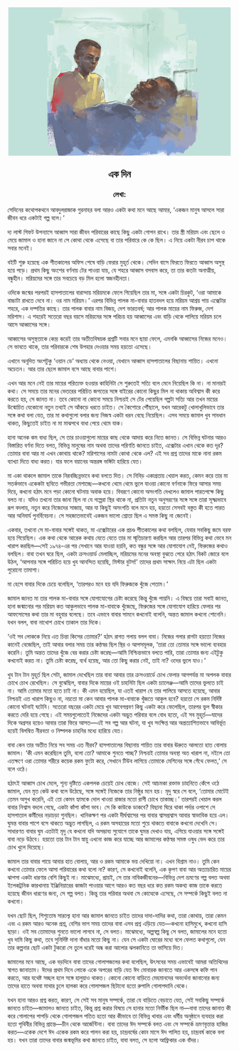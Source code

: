 <div align=center> <img align=center src='../images/prothomalo/এক-দিন@লেখা:.jpg' width=500px >

<h2 align=center>এক দিন</h4><h3 align=center>লেখা: </h3>
</div>

সেদিনের কথোপকথনে আবদুলরাজাক গুরনাহর বলা আরও একটা কথা মনে আছে আমার, ‘একজন মানুষ আসলে সারা জীবন ধরে একটাই গল্প বলে।’

দ্য লাস্ট গিফট উপন্যাসে আব্বাস সারা জীবন পরিবারের কাছে কিছু একটা গোপন রাখে। তার স্ত্রী মরিয়ম এবং ছেলে ও মেয়ে জামাল ও হানা জানে না সে কোথা থেকে এসেছে বা তার পরিবারে কে কে ছিল। এ নিয়ে একটা নীরব চাপ থাকে সবার মনেই।

বইটি শুরু হয়েছে এক শীতকালের অফিস শেষে বাড়ি ফেরার মুহূর্ত থেকে। সেদিন বাসে ফিরতে ফিরতে আব্বাস অসুস্থ হয়ে পড়ে। প্রথম কিছু অংশের বর্ণনায় টের পাওয়া যায়, যে শহরে আব্বাস বসবাস করে, তা তার কতটা অনাত্মীয়, বন্ধুহীন। মরিয়মের সঙ্গে তার সবচেয়ে বড় মিল হলো স্বজনহীনতা।

ওদিকে জন্মের পরপরই হাসপাতালের বারান্দায় মরিয়মকে ফেলে গিয়েছিল তার মা, সঙ্গে একটা চিরকুট, ‘ওরা আমাকে বাচ্চাটা রাখতে দেবে না। ওর নাম মরিয়ম।’ এরপর বিভিন্ন পালক মা-বাবার হাতবদল হয়ে মরিয়ম আশ্রয় পায় এক্সেটার শহরে, এক দম্পতির কাছে। তার পালক বাবার নাম বিজয়, দেশ ভারতবর্ষ; আর পালক মায়ের নাম ফিরুজ, দেশ মরিশাস। এ শহরেই সতেরো বছর বয়সে মরিয়মের সঙ্গে পরিচয় হয় আব্বাসের এবং বাড়ি থেকে পালিয়ে মরিয়ম চলে আসে আব্বাসের সঙ্গে।

আব্বাসের অসুস্থতাকে কেন্দ্র করেই তার অতীতবিষয়ক প্রশ্নটি সবার মনে ছায়া ফেলে, এমনকি আব্বাসের নিজের মনেও। সে ভাবতে থাকে, তার পরিবারকে শেষ উপহার দেওয়ার সময় হয়তো এসেছে।

এখানে অনূদিত অংশটুকু ‘ওয়ান ডে’ অধ্যায় থেকে নেওয়া, যেখানে আব্বাস হাসপাতালের বিছানায় শায়িত। এখনো অচেতন। আর তার ছেলে জামাল বসে আছে বাবার পাশে।

এখন আর মনে নেই তার মায়ের পরিত্যক্ত হওয়ার কাহিনিটা সে শুরুতেই সত্যি বলে মেনে নিয়েছিল কি না। না মানারই কথা। সে সময়ে তার মনের ভেতরের পরিচিত জগতের সঙ্গে বাইরের কোনো কিছুর মিল না থাকায় অবিশ্বাস কী করে করতে হয়, সে জানত না। তবে কোনো না কোনো সময়ে নিশ্চয়ই সে টের পেয়েছিল গল্পটা সত্যি আর তখন মায়ের উন্মোচিত যেকোনো নতুন তথ্যই সে আঁকড়ে ধরতে চাইত। সে কৈশোরে পৌঁছালে, যখন আরেকটু খোলাখুলিভাবে তার সঙ্গে কথা বলা যেত, তার মা কথাগুলো বলার জন্য নিজস্ব একটা ধরন বেছে নিয়েছিল। এসব সময়ে জামাল খুব সাবধান থাকত, কিছুতেই চাইত না মা মাঝপথে বাধা পেয়ে থেমে যাক।

হানা অনেক কম বাধ্য ছিল, সে তার চাওয়াগুলো মায়ের কাছ থেকে আদায় করে নিতে জানত। সে বিভিন্ন ঘটনার আরও বিস্তারিত বর্ণনা দিতে বলত, বিভিন্ন মানুষের নাম অথবা তাদের পরিণতি জানতে চাইত, এক্সেটার এখান থেকে কত দূর? তোমার বাবা আর মা এখন কোথায় থাকে? মরিশাসের নামটা কোথা থেকে এল? এই সব প্রশ্ন তাদের মাকে নানা রকম ব্যাখ্যা দিতে বাধ্য করত। যার ফলে বয়ানের অন্তরঙ্গ ভঙ্গিটা হারিয়ে যেত।

মা একা থাকলে জামাল তাকে নিরবচ্ছিন্নভাবে কথা বলতে দিত। সে নিবিড় একাগ্রতায় খেয়াল করত, কেমন করে তার মা সতর্কভাবে একেকটা ছবিতে গভীরতা মেশাচ্ছে—কখনো থেমে থেমে ভুলে যাওয়া কোনো বর্ণনাকে ফিরে আসার সময় দিয়ে, কখনো হঠাৎ মনে পড়া কোনো ঘটনায় অবাক হয়ে। বিবরণে কোনো অসংগতি দেখলেও জামাল পারতপক্ষে কিছু বলত না। যদিও তখনো তার জানা ছিল না যে গল্পেরা স্থির থাকে না, প্রতিটা নতুন অনুসরণের সঙ্গে সঙ্গে তারা সূক্ষ্মভাবে রূপ বদলায়, নতুন করে নিজেদের সাজায়, আর যা কিছুই অসংগতি বলে মনে হয়, হয়তো সেসবই বস্তুত কী হতে পারত আর অনিবার্য পুনর্বিবেচনা। সে সহজাতভাবেই একজন ভালো শ্রোতা ছিল এ সমস্ত কিছু না জেনেই।

একবার, তখনো সে মা-বাবার সঙ্গেই থাকত, মা এক্সেটারের এক প্রচণ্ড শীতকালের কথা বলছিল, যেবার সবকিছু জমে বরফ হয়ে গিয়েছিল। এক কথা থেকে আরেক কথায় যেতে যেতে তার মা স্মৃতিচারণা করছিল আর তারপর বিভিন্ন কথা ভেবে মন খারাপ করছিল—সেই ১৯৭৪-এর পর সেখানে আর যাওয়া হয়নি, কত বন্ধুর সঙ্গে আর যোগাযোগ নেই, ফিরুজের কথাও বলছিল। বাবা তখন ঘরে ছিল, একটা ক্রসওয়ার্ড মেলাচ্ছিল, মরিয়মের মনের অবস্থা বুঝতে পেরে হঠাৎ বিকট জোরে বলে উঠল, ‘আপনার সঙ্গে পরিচিত হয়ে খুব আনন্দিত হয়েছি, মিস্টার বুটস!’ তাদের প্রথম সাক্ষাৎ নিয়ে এটা ছিল একটা পুরোনো তামাশা।

মা হেসে বাবার দিকে চেয়ে বলেছিল, ‘তারপরও মনে হয় যদি ফিরুজকে খুঁজে পেতাম।’

জামাল জানত মা তার পালক মা-বাবার সঙ্গে যোগাযোগের চেষ্টা করেছে কিন্তু খুঁজে পায়নি। এ বিষয়ে তারা সবাই জানত, হানা জন্মানোর পর মরিয়ম কত আকুলভাবে পালক মা-বাবাকে খুঁজেছে, ফিরুজের সঙ্গে যোগাযোগ হারিয়ে ফেলার পর আফসোসের কথা তার মা বহুবার বলেছে। তবে এভাবে বাবার সামনে কখনোই বলেনি, অন্তত জামাল কখনো শোনেনি। যখন বলল, বাবা নাখোশ চোখে তাকাল তার দিকে।

‘ওই সব লোককে নিয়ে এত চিন্তা কিসের তোমার?’ হঠাৎ রাগত গলায় বলল বাবা। নিজের গলার রাগটা হয়তো নিজের কানেই বেজেছিল, তাই আবার বলার সময় তার কণ্ঠস্বর ছিল স্থির ও আপসমূলক, ‘তারা তো তোমার সঙ্গে ভালো ব্যবহার করেনি। তুমি অন্তত তাদের খুঁজে বের করার চেষ্টা করেছ—আমি নিশ্চিন্তভাবে বলতে পারি, তারা তোমার জন্য এইটুকু কখনোই করত না। তুমি চেষ্টা করেছ, ব্যর্থ হয়েছ, আর তো কিছু করার নেই, তাই না? ওদের ভুলে যাও।’

খুব টান টান মুহূর্ত ছিল সেটা, জামাল দেখেছিল তার বাবা আবার তার ক্রসওয়ার্ডে চোখ ফেলার আগপর্যন্ত মা অপলক বাবার চোখে চোখ রেখেছিল। সে বুঝেছিল, বাবার দিকে মায়ের ওই চাহনিটা ছিল একটা চ্যালেঞ্জ—আমি তাদের ভুলতে চাই না। আমি তোমার মতো হতে চাই না। কী এমন হয়েছিল, যা এতই খারাপ যে তার পালিয়ে আসতে হয়েছে, আবার নিশ্চয়ই এত খারাপ কিছুও না, নয়তো মা কেন আবার পালক মা-বাবাকে খুঁজতে আকুল হবে? হয়তো সে রকম নির্দিষ্ট কোনো ঘটনাই ঘটেনি। সতেরো বছরের একটা মেয়ে খুব আবেগপ্রবণ কিছু একটা করে ফেলেছিল, তারপর ভুল স্বীকার করতে দেরি হয়ে গেছে। এই সময়গুলোতেই নিজেদের একটা অদ্ভুত পরিবার বলে বোধ হতো, এই সব মুহূর্ত—যাদের দিকে অগ্রসর হয়েও আবার তারা ফিরে আসত—এই সব গল্প আর ঘটনা, যা খুব সংক্ষিপ্ত আর অপ্রত্যাশিতভাবে আবির্ভূত হয়েই বিলম্বিত নীরবতা ও নিষ্পলক চাহনির মধ্যে হারিয়ে যেত।

বাবা কেন তার অতীত নিয়ে সব সময় এত নীরব? হাসপাতালের বিছানায় শায়িত তার বাবার ঊরুতে আলতো হাত বোলায় জামাল। ‘কী এমন করেছিলে তুমি, বলো তো? আমাকে শুনতে পাচ্ছ? নিশ্চয়ই তোমার অবস্থা অত খারাপ না, নইলে তো এতক্ষণে ওরা তোমার শরীরে কয়েক রকম ফুটো করে, সেখানে টিউব লাগিয়ে তোমাকে মেশিনের সঙ্গে গেঁথে ফেলত,’ সে বলে ওঠে।

হঠাৎই আব্বাস চোখ মেলে, শূন্য দৃষ্টিতে একপলক চেয়েই চোখ বোজে। সেই আচমকা রক্তাভ চাহনিতে কেঁপে ওঠে জামাল, যেন মৃত কেউ কথা বলে উঠেছে, সঙ্গে সঙ্গেই নিজেকে তার নিষ্ঠুর মনে হয়। মৃদু স্বরে সে বলে, ‘তোমার মোটেই তেমন অসুখ করেনি, এই তো কেমন হ্যামকে দোল খাওয়া রাজার মতো রাগী চোখে তাকাচ্ছ।’ তারপরই খেয়াল করল বাবার নিশ্বাস বদলে গেছে, একটা কাঁপা কাঁপা ভাব। সে কি কাউকে ডাকবে? বিছানা ঘিরে থাকা পর্দার ওপাশে সে হাসপাতাল কর্মীদের নড়াচড়া শুনছিল। খানিকক্ষণ পর একটা দীর্ঘশ্বাসের পর বাবার শ্বাসপ্রশ্বাস আবার স্বাভাবিক হয়ে এল। ঘুমন্ত বাবার পাশে বসে থাকতে অদ্ভুত লাগছিল, এ রকম অসহায়ের মতো শুয়ে থাকতে বাবাকে কখনো দেখেনি সে। সাধারণত বাবার ঘুম এতটাই মৃদু যে কখনো যদি অসম্ভাব্য সুযোগে তাকে ঘুমন্ত দেখাও যায়, এগিয়ে যাওয়ার সঙ্গে সঙ্গেই বাবা নড়ে উঠবে। হয়তো তার টান টান স্নায়ু এখনো কাজ করে যাচ্ছে আর জামালের কণ্ঠস্বর সমস্ত ওষুধ ভেদ করে তার চোখ খুলে দিয়েছে।

জামাল তার বাবার পায়ে আবার হাত বোলায়, আর ও রকম আমাকে ভয় দেখিয়ো না। এখন বিশ্রাম নাও। তুমি কেন কখনো তোমার ফেলে আসা পরিবারের কথা বলো না? কারণ, সে কখনোই বলেনি, এক কৃপণ বাবা আর অত্যাচারিত মায়ের ঝাপসা একটা ধারণার বেশি কিছুই না। মাঝেমধ্যে, প্রায়ই, সে তার নাবিকজীবনের—বিভিন্ন দেশ ভ্রমণের গল্প বলত অথবা ইলেকট্রনিক কারখানায় ইঞ্জিনিয়ারের কাজটা পাওয়ার আগে আরও কত বছর ধরে কত রকম অকথ্য কাজ তাকে করতে হয়েছে জীবন ধারণের জন্য, সে গল্প বলত। কিন্তু তার পরিবার অথবা সে কোত্থেকে এসেছে, সে সম্পর্কে কিছুই বলত না কখনো।

যখন ছোট ছিল, শিশুতোষ সারল্যে হানা আর জামাল জানতে চাইত তাদের দাদা-দাদির কথা, তারা কোথায়, তারা কেমন এবং এ রকম আরও অনেক প্রশ্ন, বেশির ভাগ সময় তাদের বাবা এসব প্রশ্ন এড়িয়ে যেত—কখনো হাসিমুখে, কখনো হাসি ছাড়া। ওই সব তোমাদের শুনতে ভালো লাগবে না, সে বলত। মাঝেমধ্যে, অল্পস্বল্প কিছু সে বলত, জামালের মনে হতো খুব দামি কিছু কথা, তবে সুনির্দিষ্ট দানা বাঁধার মতো কিছু না। যেন সে একটা ঘোরের মধ্যে বলে ফেলত কথাগুলো, যেন তার কল্পনার ছোট একটা টুকরো সে তুলে ধরেই অন্ধ করা আলোর ঝলকানিতে তা ভাসিয়ে দিত।

জামালের মনে আছে, এক বড়দিনে বাবা তাদের গোলাপজলের কথা বলেছিল, উৎসবের সময় এভাবেই আমরা অতিথিদের স্বাগত জানাতাম। ঈদের প্রথম দিনে লোকে একে অপরের বাড়ি যেত ঈদ মোবারক জানাতে আর একসঙ্গে কফি পান করতে, আর যথেষ্ট সচ্ছল হলে সঙ্গে হালুয়াও থাকত। কোনো কোনো বাড়িতে মেহমানদের অভ্যর্থনা জানানোর জন্য তাদের হাতে অথবা মাথার চুলে হালকা করে গোলাপজল ছিটানো হতো রুপালি গোলাপদানি থেকে।

যখন হানা আরও প্রশ্ন করত, কারণ, সে সেই সব মানুষ সম্পর্কে, তারা যে বাড়িতে বেড়াতে যেত, সেই সবকিছু সম্পর্কে জানতে চাইত—জামালও জানতে চাইত, কিন্তু প্রশ্ন করার বিষয়ে সে হানার মতো নির্ভীক ছিল না—বাবা তাদের জানাত কী করে গোলাপের পাপড়ি থেকে গোলাপজল পতিত হতো আর কীভাবে তা বিভিন্ন খাবার এবং ধর্মীয় অনুষ্ঠানে ব্যবহার করা হতো পৃথিবীর বিভিন্ন প্রান্তে—চীন থেকে আর্জেন্টিনা। বাবা তাদের ঈদ সম্পর্কে বলত এবং সে সম্পর্কে ভ্রমণবৃত্তান্ত হাজির করত—একেক দেশে ঈদ একেক রকম করে পালন করা হয়, চান্দ্রবর্ষের কোন মাসে ঈদ পালিত হয়, চান্দ্রবর্ষ কাকে বলা হয়। যখন তারা তাদের বাবার জন্মভূমির কথা জানতে চাইত, বাবা বলত, সে হলো আফ্রিকার এক বাঁদর।

